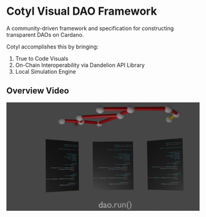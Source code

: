 # Cotyl Visual DAO Framework
A community-driven framework and specification for constructing transparent DAOs on Cardano. 

Cotyl accomplishes this by bringing:

1. True to Code Visuals
2. On-Chain Interoperability via Dandelion API Library
3. Local Simulation Engine

## Overview Video
[![Visual DAO](./examples/images/graphdao_1_early.png)](https://youtu.be/ACvM7TuwYPE)
